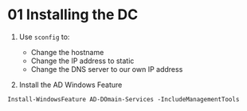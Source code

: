 # 01 Installing the DC

1. Use `sconfig` to:
    - Change the hostname
    - Change the IP address to static
    - Change the DNS server to our own IP address

2. Install the AD Windows Feature


```shell
Install-WindowsFeature AD-DOmain-Services -IncludeManagementTools
```